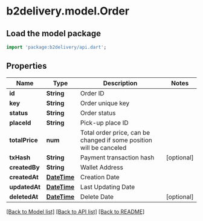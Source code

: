 # b2delivery.model.Order

## Load the model package
```dart
import 'package:b2delivery/api.dart';
```

## Properties
Name | Type | Description | Notes
------------ | ------------- | ------------- | -------------
**id** | **String** | Order ID | 
**key** | **String** | Order unique key | 
**status** | **String** | Order status | 
**placeId** | **String** | Pick-up place ID | 
**totalPrice** | **num** | Total order price, can be changed if some position will be canceled | 
**txHash** | **String** | Payment transaction hash | [optional] 
**createdBy** | **String** | Wallet Address | 
**createdAt** | [**DateTime**](DateTime.md) | Creation Date | 
**updatedAt** | [**DateTime**](DateTime.md) | Last Updating Date | 
**deletedAt** | [**DateTime**](DateTime.md) | Delete Date | [optional] 

[[Back to Model list]](../README.md#documentation-for-models) [[Back to API list]](../README.md#documentation-for-api-endpoints) [[Back to README]](../README.md)


